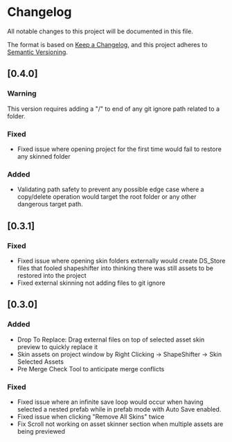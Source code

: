 # Changelog
All notable changes to this project will be documented in this file.

The format is based on [Keep a Changelog](https://keepachangelog.com/en/1.0.0/),
and this project adheres to [Semantic Versioning](https://semver.org/spec/v2.0.0.html).

## [0.4.0]

### Warning
This version requires adding a "/" to end of any git ignore path related to a folder. 

### Fixed
- Fixed issue where opening project for the first time would fail to restore any skinned folder

### Added
- Validating path safety to prevent any possible edge case where a copy/delete operation would target the root folder or any other dangerous target path.

## [0.3.1]
### Fixed
- Fixed issue where opening skin folders externally would create DS_Store files that fooled shapeshifter 
into thinking there was still assets to be restored into the project
- Fixed external skinning not adding files to git ignore

## [0.3.0]
### Added
- Drop To Replace: Drag external files on top of selected asset skin preview to quickly replace it
- Skin assets on project window by Right Clicking -> ShapeShifter -> Skin Selected Assets
- Pre Merge Check Tool to anticipate merge conflicts

### Fixed
- Fixed issue where an infinite save loop would occur when having selected a nested prefab while in prefab mode with Auto Save enabled.
- Fixed issue when clicking "Remove All Skins" twice
- Fix Scroll not working on asset skinner section when multiple assets are being previewed

